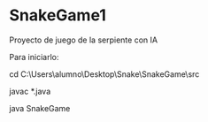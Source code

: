 # SnakeGame1
Proyecto de juego de la serpiente con IA

Para iniciarlo: 

cd C:\Users\alumno\Desktop\Snake\SnakeGame\src

javac *.java

java SnakeGame
